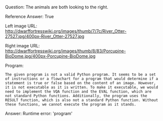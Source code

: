 Question: The animals are both looking to the right.

Reference Answer: True

Left image URL: http://dwarffortresswiki.org/images/thumb/7/7c/River_Otter-27527.jpg/400px-River_Otter-27527.jpg

Right image URL: http://dwarffortresswiki.org/images/thumb/8/83/Porcupine-BioDome.jpg/400px-Porcupine-BioDome.jpg

Program:

```
The given program is not a valid Python program. It seems to be a set of instructions or a flowchart for a program that would determine if a statement is true or false based on the content of an image. However, it is not executable as it is written. To make it executable, we would need to implement the VQA function and the EVAL function, which are not standard Python functions. Additionally, the program uses the RESULT function, which is also not a standard Python function. Without these functions, we cannot execute the program as it stands.
```
Answer: Runtime error: 'program'

